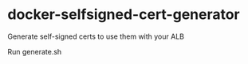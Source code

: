 # docker-selfsigned-cert-generator

Generate self-signed certs to use them with your ALB

Run generate.sh